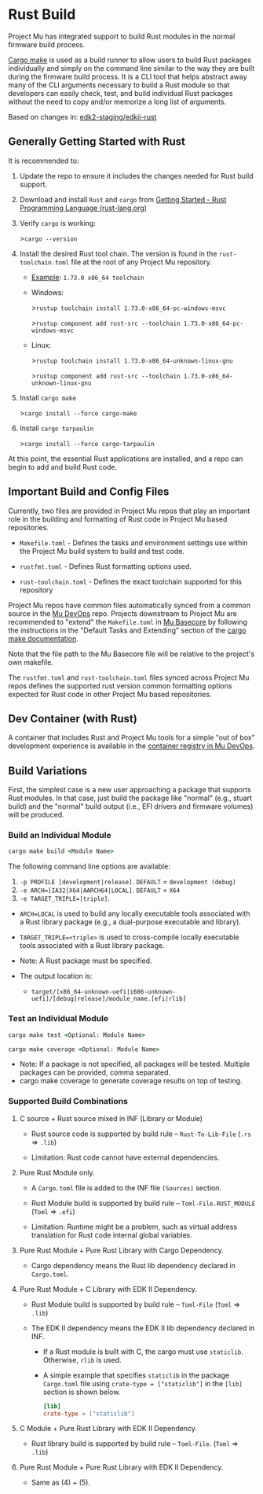 # Rust Build

Project Mu has integrated support to build Rust modules in the normal firmware build process.

[Cargo make](https://crates.io/crates/cargo-make/) is used as a build runner to allow users to build Rust packages
individually and simply on the command line similar to the way they are built during the firmware build process. It
is a CLI tool that helps abstract away many of the CLI arguments necessary to build a Rust module so that developers
can easily check, test, and build individual Rust packages without the need to copy and/or memorize a long list of
arguments.

Based on changes in: [edk2-staging/edkii-rust](https://github.com/tianocore/edk2-staging/tree/edkii-rust)

## Generally Getting Started with Rust

It is recommended to:

1. Update the repo to ensure it includes the changes needed for Rust build support.

2. Download and install `Rust` and `cargo` from [Getting Started - Rust Programming Language (rust-lang.org)](https://www.rust-lang.org/learn/get-started)

3. Verify `cargo` is working:

   \>`cargo --version`

4. Install the desired Rust tool chain. The version is found in the `rust-toolchain.toml` file at the root of any
   Project Mu repository.

   - [Example](https://github.com/microsoft/mu_tiano_platforms/blob/main/rust-toolchain.toml): `1.73.0 x86_64 toolchain`

   - Windows:

      \>`rustup toolchain install 1.73.0-x86_64-pc-windows-msvc`

      \>`rustup component add rust-src --toolchain 1.73.0-x86_64-pc-windows-msvc`

   - Linux:

      \>`rustup toolchain install 1.73.0-x86_64-unknown-linux-gnu`

      \>`rustup component add rust-src --toolchain 1.73.0-x86_64-unknown-linux-gnu`

5. Install `cargo make`

   \>`cargo install --force cargo-make`

6. Install `cargo tarpaulin`

   \>`cargo install --force cargo-tarpaulin`

At this point, the essential Rust applications are installed, and a repo can begin to add and build Rust code.

## Important Build and Config Files

Currently, two files are provided in Project Mu repos that play an important role in the building and formatting of
Rust code in Project Mu based repositories.

- `Makefile.toml` - Defines the tasks and environment settings use within the Project Mu build system to build and
  test code.

- `rustfmt.toml` - Defines Rust formatting options used.

- `rust-toolchain.toml` - Defines the exact toolchain supported for this repository

Project Mu repos have common files automatically synced from a common source in the [Mu DevOps](https://github.com/microsoft/mu_devops)
repo. Projects downstream to Project Mu are recommended to "extend" the `Makefile.toml` in [Mu Basecore](https://github.com/microsoft/mu_basecore)
by following the instructions in the "Default Tasks and Extending" section of the
[cargo make documentation](https://sagiegurari.github.io/cargo-make/).

Note that the file path to the Mu Basecore file will be relative to the project's own makefile.

The `rustfmt.toml` and `rust-toolchain.toml` files synced across Project Mu repos defines the supported rust version
common formatting options expected for Rust code in other Project Mu based repositories.

## Dev Container (with Rust)

A container that includes Rust and Project Mu tools for a simple "out of box" development experience is available
in the [container registry in Mu DevOps](https://github.com/microsoft/mu_devops/pkgs/container/mu_devops%2Fubuntu-22-dev).

## Build Variations

First, the simplest case is a new user approaching a package that supports Rust modules. In that case, just build the
package like "normal" (e.g., stuart build) and the "normal" build output (i.e., EFI drivers and firmware volumes) will
be produced.

### Build an Individual Module

  ```cmd
  cargo make build <Module Name>
  ```

The following command line options are available:

1. `-p PROFILE [development|release]`. `DEFAULT` = `development (debug)`
2. `-e ARCH=[IA32|X64|AARCH64|LOCAL]`. `DEFAULT` = `X64`
3. `-e TARGET_TRIPLE=[triple]`.

- `ARCH=LOCAL` is used to build any locally executable tools associated with a Rust library package (e.g., a
  dual-purpose executable and library).

- `TARGET_TRIPLE=<triple>` is used to cross-compile locally executable tools associated with a Rust library package.

- Note: A Rust package must be specified.
- The output location is:
  - `target/[x86_64-unknown-uefi|i686-unknown-uefi]/[debug|release]/module_name.[efi|rlib]`

### Test an Individual Module

```cmd
cargo make test <Optional: Module Name>
```

```cmd
cargo make coverage <Optional: Module Name>
```

- Note: If a package is not specified, all packages will be tested. Multiple packages can be provided, comma separated.
- cargo make coverage to generate coverage results on top of testing.

### Supported Build Combinations

1. C source + Rust source mixed in INF (Library or Module)
   - Rust source code is supported by build rule – `Rust-To-Lib-File` (`.rs` => `.lib`)

   - Limitation: Rust code cannot have external dependencies.

2. Pure Rust Module only.

   - A `Cargo.toml` file is added to the INF file `[Sources]` section.

   - Rust Module build is supported by build rule – `Toml-File.RUST_MODULE` (`Toml` => `.efi`)

   - Limitation: Runtime might be a problem, such as virtual address translation for Rust code internal global
     variables.

3. Pure Rust Module + Pure Rust Library with Cargo Dependency.

   - Cargo dependency means the Rust lib dependency declared in `Cargo.toml`.

4. Pure Rust Module + C Library with EDK II Dependency.

   - Rust Module build is supported by build rule – `Toml-File` (`Toml` => `.lib`)

   - The EDK II dependency means the EDK II lib dependency declared in INF.

     - If a Rust module is built with C, the cargo must use `staticlib`. Otherwise, `rlib` is used.
     - A simple example that specifies `staticlib` in the package `Cargo.toml` file using `crate-type = ["staticlib"]`
       in the `[lib]` section is shown below.

       ```toml
       [lib]
       crate-type = ["staticlib"]
       ```

5. C Module + Pure Rust Library with EDK II Dependency.

   - Rust library build is supported by build rule – `Toml-File`. (`Toml` => `.lib`)

6. Pure Rust Module + Pure Rust Library with EDK II Dependency.
   - Same as (4) + (5).
